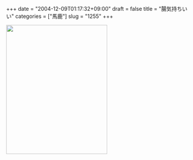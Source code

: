 +++
date = "2004-12-09T01:17:32+09:00"
draft = false
title = "腸気持ちいい"
categories = ["馬鹿"]
slug = "1255"
+++

<img src="http://ieiriblog.jugem.jp/?image=4071" width="271" height="346" alt="" class="pict" />
